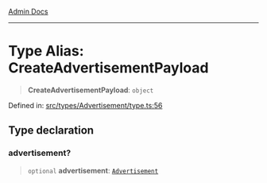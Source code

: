 [Admin Docs](/)

***

# Type Alias: CreateAdvertisementPayload

> **CreateAdvertisementPayload**: `object`

Defined in: [src/types/Advertisement/type.ts:56](https://github.com/PalisadoesFoundation/talawa-admin/blob/main/src/types/Advertisement/type.ts#L56)

## Type declaration

### advertisement?

> `optional` **advertisement**: [`Advertisement`](Advertisement.md)
